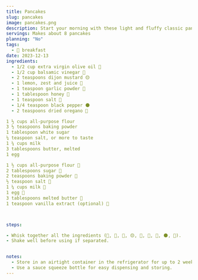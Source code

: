 ```yaml
---
title: Pancakes
slug: pancakes
image: pancakes.png
description: Start your morning with these light and fluffy classic pancakes! Perfect for a lazy Sunday breakfast or a quick weekday treat, these pancakes are sure to delight everyone at your table. Serve them hot with your favorite toppings for a breakfast that's both comforting and delicious.
servings: Makes about 8 pancakes
planning: "No"
tags:
  - 🍳 breakfast 
date: 2023-12-13
ingredients:
  - 1/2 cup extra virgin olive oil 🏺
  - 1/2 cup balsamic vinegar 🍇
  - 2 teaspoons dijon mustard 🟡
  - 1 lemon, zest and juice 🍋
  - 1 teaspoon garlic powder 🧄
  - 1 tablespoon honey 🍯
  - 1 teaspoon salt 🧂
  - 1/4 teaspoon black pepper 🌑
  - 2 teaspoons dried oregano 🌿

1 ½ cups all-purpose flour
3 ½ teaspoons baking powder
1 tablespoon white sugar
¼ teaspoon salt, or more to taste
1 ¼ cups milk
3 tablespoons butter, melted
1 egg

1 ½ cups all-purpose flour 🌾
2 tablespoons sugar 🍚
2 teaspoons baking powder 🥄
½ teaspoon salt 🧂
1 ¼ cups milk 🥛
1 egg 🥚
3 tablespoons melted butter 🧈
1 teaspoon vanilla extract (optional) 🌿



steps:

- Whisk together all the ingredients (🏺, 🍇, 🍋, 🟡, 🧄, 🍯, 🧂, 🌑, 🌿).
- Shake well before using if separated.


notes:
  - Store in an airtight container in the refrigerator for up to 2 weeks.
  - Use a sauce squeeze bottle for easy dispensing and storing.
---
```

